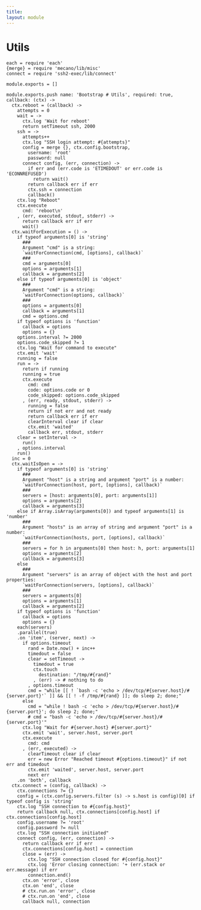 ```yaml
---
title: 
layout: module
---
```


# Utils

    each = require 'each'
    {merge} = require 'mecano/lib/misc'
    connect = require 'ssh2-exec/lib/connect'

    module.exports = []

    module.exports.push name: 'Bootstrap # Utils', required: true, callback: (ctx) ->
      ctx.reboot = (callback) ->
        attempts = 0
        wait = ->
          ctx.log 'Wait for reboot'
          return setTimeout ssh, 2000
        ssh = ->
          attempts++
          ctx.log "SSH login attempt: #{attempts}"
          config = merge {}, ctx.config.bootstrap,
            username: 'root'
            password: null
          connect config, (err, connection) ->
            if err and (err.code is 'ETIMEDOUT' or err.code is 'ECONNREFUSED')
              return wait()
            return callback err if err
            ctx.ssh = connection
            callback()
        ctx.log "Reboot"
        ctx.execute
          cmd: 'reboot\n'
        , (err, executed, stdout, stderr) ->
          return callback err if err
          wait()
      ctx.waitForExecution = () ->
        if typeof arguments[0] is 'string'
          ###
          Argument "cmd" is a string:   
          `waitForConnection(cmd, [options], callback)`
          ###
          cmd = arguments[0]
          options = arguments[1]
          callback = arguments[2]
        else if typeof arguments[0] is 'object'
          ###
          Argument "cmd" is a string:   
          `waitForConnection(options, callback)`
          ###
          options = arguments[0]
          callback = arguments[1]
          cmd = options.cmd
        if typeof options is 'function'
          callback = options
          options = {}
        options.interval ?= 2000
        options.code_skipped ?= 1
        ctx.log "Wait for command to execute"
        ctx.emit 'wait'
        running = false
        run = ->
          return if running
          running = true
          ctx.execute
            cmd: cmd
            code: options.code or 0
            code_skipped: options.code_skipped
          , (err, ready, stdout, stderr) ->
            running = false
            return if not err and not ready
            return callback err if err
            clearInterval clear if clear
            ctx.emit 'waited'
            callback err, stdout, stderr
        clear = setInterval ->
          run()
        , options.interval
        run()
      inc = 0
      ctx.waitIsOpen = ->
        if typeof arguments[0] is 'string'
          ###
          Argument "host" is a string and argument "port" is a number:   
          `waitForConnection(host, port, [options], callback)`
          ###
          servers = [host: arguments[0], port: arguments[1]]
          options = arguments[2]
          callback = arguments[3]
        else if Array.isArray(arguments[0]) and typeof arguments[1] is 'number'
          ###
          Argument "hosts" is an array of string and argument "port" is a number:   
          `waitForConnection(hosts, port, [options], callback)`
          ###
          servers = for h in arguments[0] then host: h, port: arguments[1]
          options = arguments[2]
          callback = arguments[3]
        else
          ###
          Argument "servers" is an array of object with the host and port properties:   
          `waitForConnection(servers, [options], callback)`
          ###
          servers = arguments[0]
          options = arguments[1]
          callback = arguments[2]
        if typeof options is 'function'
          callback = options
          options = {}
        each(servers)
        .parallel(true)
        .on 'item', (server, next) ->
          if options.timeout
            rand = Date.now() + inc++
            timedout = false
            clear = setTimeout ->
              timedout = true
              ctx.touch
                destination: "/tmp/#{rand}"
              , (err) -> # nothing to do
            , options.timeout
            cmd = "while [[ ! `bash -c 'echo > /dev/tcp/#{server.host}/#{server.port}'` ]] && [[ ! -f /tmp/#{rand} ]]; do sleep 2; done;"
          else
            cmd = "while ! bash -c 'echo > /dev/tcp/#{server.host}/#{server.port}'; do sleep 2; done;"
            # cmd = "bash -c 'echo > /dev/tcp/#{server.host}/#{server.port}'"
          ctx.log "Wait for #{server.host} #{server.port}"
          ctx.emit 'wait', server.host, server.port
          ctx.execute
            cmd: cmd
          , (err, executed) ->
            clearTimeout clear if clear
            err = new Error "Reached timeout #{options.timeout}" if not err and timedout
            ctx.emit 'waited', server.host, server.port
            next err
        .on 'both', callback
      ctx.connect = (config, callback) ->
        ctx.connections ?= {}
        config = (ctx.config.servers.filter (s) -> s.host is config)[0] if typeof config is 'string'
        ctx.log "SSH connection to #{config.host}"
        return callback null, ctx.connections[config.host] if ctx.connections[config.host]
        config.username ?= 'root'
        config.password ?= null
        ctx.log "SSH connection initiated"
        connect config, (err, connection) ->
          return callback err if err
          ctx.connections[config.host] = connection
          close = (err) ->
            ctx.log "SSH connection closed for #{config.host}"
            ctx.log 'Error closing connection: '+ (err.stack or err.message) if err
            connection.end()
          ctx.on 'error', close
          ctx.on 'end', close
          # ctx.run.on 'error', close
          # ctx.run.on 'end', close
          callback null, connection





